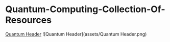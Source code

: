# Quantum-Computing-Collection-Of-Resources
[Quantum Header]()
![Quantum Header](assets/Quantum Header.png)

